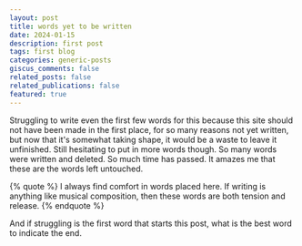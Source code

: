 ```yaml
---
layout: post
title: words yet to be written
date: 2024-01-15
description: first post
tags: first blog
categories: generic-posts
giscus_comments: false
related_posts: false
related_publications: false
featured: true
---
```


Struggling to write even the first few words for this because this site should not have been made in the first place, for so many reasons not yet written, but now that it's somewhat taking shape, it would be a waste to leave it unfinished. Still hesitating to put in more words though. So many words were written and deleted. So much time has passed. It amazes me that these are the words left untouched. 

{% quote %}
I always find comfort in words placed here. If writing is anything like musical composition, then these words are both tension and release. 
{% endquote %}

And if struggling is the first word that starts this post, what is the best word to indicate the end.


